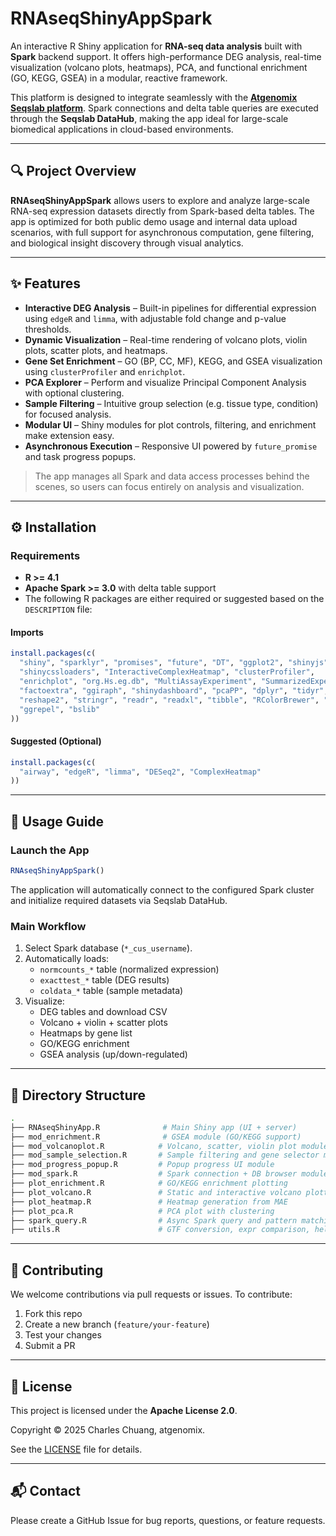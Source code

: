 # RNAseqShinyAppSpark

An interactive R Shiny application for **RNA-seq data analysis** built with **Spark** backend support. It offers high-performance DEG analysis, real-time visualization (volcano plots, heatmaps), PCA, and functional enrichment (GO, KEGG, GSEA) in a modular, reactive framework.

This platform is designed to integrate seamlessly with the [**Atgenomix Seqslab platform**](https://docs.atgenomix.com/home.html). Spark connections and delta table queries are executed through the **Seqslab DataHub**, making the app ideal for large-scale biomedical applications in cloud-based environments.

---

## 🔍 Project Overview

**RNAseqShinyAppSpark** allows users to explore and analyze large-scale RNA-seq expression datasets directly from Spark-based delta tables. The app is optimized for both public demo usage and internal data upload scenarios, with full support for asynchronous computation, gene filtering, and biological insight discovery through visual analytics.

---

## ✨ Features

- **Interactive DEG Analysis** – Built-in pipelines for differential expression using `edgeR` and `limma`, with adjustable fold change and p-value thresholds.
- **Dynamic Visualization** – Real-time rendering of volcano plots, violin plots, scatter plots, and heatmaps.
- **Gene Set Enrichment** – GO (BP, CC, MF), KEGG, and GSEA visualization using `clusterProfiler` and `enrichplot`.
- **PCA Explorer** – Perform and visualize Principal Component Analysis with optional clustering.
- **Sample Filtering** – Intuitive group selection (e.g. tissue type, condition) for focused analysis.
- **Modular UI** – Shiny modules for plot controls, filtering, and enrichment make extension easy.
- **Asynchronous Execution** – Responsive UI powered by `future_promise` and task progress popups.

> The app manages all Spark and data access processes behind the scenes, so users can focus entirely on analysis and visualization.


---

## ⚙️ Installation

### Requirements

- **R >= 4.1**
- **Apache Spark >= 3.0** with delta table support
- The following R packages are either required or suggested based on the `DESCRIPTION` file:

#### Imports

```r
install.packages(c(
  "shiny", "sparklyr", "promises", "future", "DT", "ggplot2", "shinyjs",
  "shinycssloaders", "InteractiveComplexHeatmap", "clusterProfiler",
  "enrichplot", "org.Hs.eg.db", "MultiAssayExperiment", "SummarizedExperiment",
  "factoextra", "ggiraph", "shinydashboard", "pcaPP", "dplyr", "tidyr", "viridis",
  "reshape2", "stringr", "readr", "readxl", "tibble", "RColorBrewer", "pheatmap",
  "ggrepel", "bslib"
))
```

#### Suggested (Optional)

```r
install.packages(c(
  "airway", "edgeR", "limma", "DESeq2", "ComplexHeatmap"
))
```

---

## 🚀 Usage Guide

### Launch the App

```r
RNAseqShinyAppSpark()
```

The application will automatically connect to the configured Spark cluster and initialize required datasets via Seqslab DataHub.

### Main Workflow

1. Select Spark database (`*_cus_username`).
2. Automatically loads:
   - `normcounts_*` table (normalized expression)
   - `exacttest_*` table (DEG results)
   - `coldata_*` table (sample metadata)
3. Visualize:
   - DEG tables and download CSV
   - Volcano + violin + scatter plots
   - Heatmaps by gene list
   - GO/KEGG enrichment
   - GSEA analysis (up/down-regulated)

---

## 📁 Directory Structure

```bash
.
├── RNAseqShinyApp.R              # Main Shiny app (UI + server)
├── mod_enrichment.R              # GSEA module (GO/KEGG support)
├── mod_volcanoplot.R            # Volcano, scatter, violin plot module
├── mod_sample_selection.R       # Sample filtering and gene selector module
├── mod_progress_popup.R         # Popup progress UI module
├── mod_spark.R                  # Spark connection + DB browser module
├── plot_enrichment.R            # GO/KEGG enrichment plotting
├── plot_volcano.R               # Static and interactive volcano plotting utils
├── plot_heatmap.R               # Heatmap generation from MAE
├── plot_pca.R                   # PCA plot with clustering
├── spark_query.R                # Async Spark query and pattern matching
├── utils.R                      # GTF conversion, expr comparison, helper functions
```

---

## 🤝 Contributing

We welcome contributions via pull requests or issues. To contribute:

1. Fork this repo
2. Create a new branch (`feature/your-feature`)
3. Test your changes
4. Submit a PR

---

## 📄 License

This project is licensed under the **Apache License 2.0**.

Copyright © 2025 Charles Chuang, atgenomix.

See the [LICENSE](./LICENSE) file for details.

---

## 📬 Contact

Please create a GitHub Issue for bug reports, questions, or feature requests.


